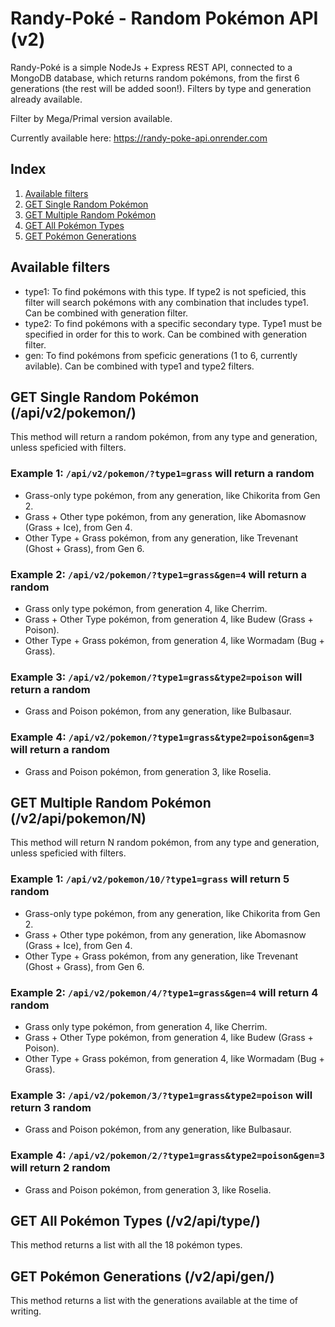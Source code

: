 # Randy-Poké - Random Pokémon API (v2)

Randy-Poké is a simple NodeJs + Express REST API, connected to a MongoDB database, which returns random pokémons, from the first 6 generations (the rest will be added soon!).
Filters by type and generation already available.

Filter by Mega/Primal version available.

Currently available here: <https://randy-poke-api.onrender.com>

## Index

1. [Available filters](#available-filters)
2. [GET Single Random Pokémon](#get-single-random-pokémon-apiv2pokemon)
3. [GET Multiple Random Pokémon](#get-multiple-random-pokémon-v2apipokemonn)
4. [GET All Pokémon Types](#get-all-pokémon-types-v2apitype)
5. [GET Pokémon Generations](#get-pokémon-generations-v2apigen)

## Available filters

- type1: To find pokémons with this type. If type2 is not speficied, this filter will search pokémons with any combination that includes type1. Can be combined with generation filter.
- type2: To find pokémons with a specific secondary type. Type1 must be specified in order for this to work. Can be combined with generation filter.
- gen: To find pokémons from speficic generations (1 to 6, currently avilable). Can be combined with type1 and type2 filters.

## GET Single Random Pokémon (/api/v2/pokemon/)

This method will return a random pokémon, from any type and generation, unless speficied with filters.

### Example 1: `/api/v2/pokemon/?type1=grass` will return a random

- Grass-only type pokémon, from any generation, like Chikorita from Gen 2.
- Grass + Other type pokémon, from any generation, like Abomasnow (Grass + Ice), from Gen 4.
- Other Type + Grass pokémon, from any generation, like Trevenant (Ghost + Grass), from Gen 6.

### Example 2: `/api/v2/pokemon/?type1=grass&gen=4` will return a random

- Grass only type pokémon, from generation 4, like Cherrim.
- Grass + Other Type pokémon, from generation 4, like Budew (Grass + Poison).
- Other Type + Grass pokémon, from generation 4, like Wormadam (Bug + Grass).

### Example 3: `/api/v2/pokemon/?type1=grass&type2=poison` will return a random

- Grass and Poison pokémon, from any generation, like Bulbasaur.

### Example 4:  `/api/v2/pokemon/?type1=grass&type2=poison&gen=3` will return a random

- Grass and Poison pokémon, from generation 3, like Roselia.

## GET Multiple Random Pokémon (/v2/api/pokemon/N)

This method will return N random pokémon, from any type and generation, unless speficied with filters.

### Example 1: `/api/v2/pokemon/10/?type1=grass` will return 5 random

- Grass-only type pokémon, from any generation, like Chikorita from Gen 2.
- Grass + Other type pokémon, from any generation, like Abomasnow (Grass + Ice), from Gen 4.
- Other Type + Grass pokémon, from any generation, like Trevenant (Ghost + Grass), from Gen 6.

### Example 2: `/api/v2/pokemon/4/?type1=grass&gen=4` will return 4 random

- Grass only type pokémon, from generation 4, like Cherrim.
- Grass + Other Type pokémon, from generation 4, like Budew (Grass + Poison).
- Other Type + Grass pokémon, from generation 4, like Wormadam (Bug + Grass).

### Example 3: `/api/v2/pokemon/3/?type1=grass&type2=poison` will return 3 random

- Grass and Poison pokémon, from any generation, like Bulbasaur.

### Example 4:  `/api/v2/pokemon/2/?type1=grass&type2=poison&gen=3` will return 2 random

- Grass and Poison pokémon, from generation 3, like Roselia.

## GET All Pokémon Types (/v2/api/type/)

This method returns a list with all the 18 pokémon types.

## GET Pokémon Generations (/v2/api/gen/)

This method returns a list with the generations available at the time of writing.
